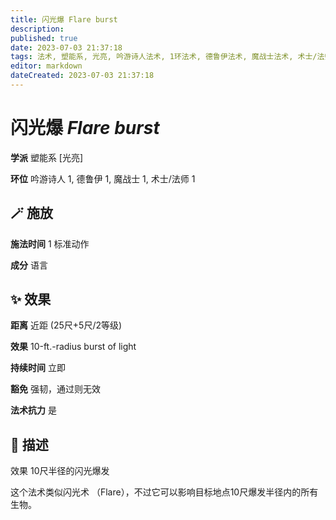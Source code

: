 ```yaml
---
title: 闪光爆 Flare burst
description: 
published: true
date: 2023-07-03 21:37:18
tags: 法术, 塑能系, 光亮, 吟游诗人法术, 1环法术, 德鲁伊法术, 魔战士法术, 术士/法师法术
editor: markdown
dateCreated: 2023-07-03 21:37:18
---
```


# **闪光爆** *Flare burst*

**学派** 塑能系 \[光亮\] 

**环位** 吟游诗人 1, 德鲁伊 1, 魔战士 1, 术士/法师 1

## 🪄 施放

**施法时间** 1 标准动作

**成分** 语言

## ✨ 效果  

**距离** 近距 (25尺+5尺/2等级) 

**效果** 10-ft.-radius burst of light 

**持续时间** 立即 

**豁免** 强韧，通过则无效

**法术抗力** 是

## 📖 描述

效果              10尺半径的闪光爆发

这个法术类似闪光术 （Flare），不过它可以影响目标地点10尺爆发半径内的所有生物。
    